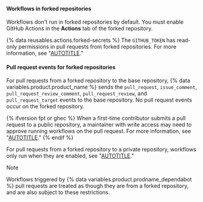 #### Workflows in forked repositories

Workflows don't run in forked repositories by default. You must enable GitHub Actions in the **Actions** tab of the forked repository.

{% data reusables.actions.forked-secrets %} The `GITHUB_TOKEN` has read-only permissions in pull requests from forked repositories. For more information, see "[AUTOTITLE](/actions/security-guides/automatic-token-authentication)."

#### Pull request events for forked repositories

For pull requests from a forked repository to the base repository, {% data variables.product.product_name %} sends the `pull_request`, `issue_comment`, `pull_request_review_comment`, `pull_request_review`, and `pull_request_target` events to the base repository. No pull request events occur on the forked repository.

{% ifversion fpt or ghec %}
When a first-time contributor submits a pull request to a public repository, a maintainer with write access may need to approve running workflows on the pull request. For more information, see "[AUTOTITLE](/actions/managing-workflow-runs/approving-workflow-runs-from-public-forks)."
{% endif %}

For pull requests from a forked repository to a private repository, workflows only run when they are enabled, see "[AUTOTITLE](/repositories/managing-your-repositorys-settings-and-features/enabling-features-for-your-repository/managing-github-actions-settings-for-a-repository#enabling-workflows-for-forks-of-private-repositories)."

> [!NOTE]
> Workflows triggered by {% data variables.product.prodname_dependabot %} pull requests are treated as though they are from a forked repository, and are also subject to these restrictions.
